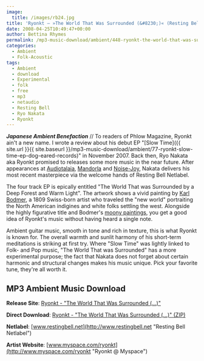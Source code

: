 ```yaml
---
image:
  title: /images/rb24.jpg
title: 'Ryonkt – »The World That Was Surrounded (&#8230;)« (Resting Bell)'
date: 2008-04-25T10:49:47+00:00
author: Bettina Rhymes
permalink: /mp3-music-download/ambient/448-ryonkt-the-world-that-was-surrounded-resting-bell
categories:
  - Ambient
  - Folk-Acoustic
tags:
  - Ambient
  - download
  - Experimental
  - folk
  - free
  - mp3
  - netaudio
  - Resting Bell
  - Ryo Nakata
  - Ryonkt
---
```

***Japanese Ambient Benefaction*** // To readers of Phlow Magazine, Ryonkt ain't a new name. I wrote a review about his debut EP "[Slow Time]({{ site.url }}{{ site.baseurl }}/mp3-music-download/ambient/77-ryonkt-slow-time-ep-dog-eared-records)" in November 2007. Back then, Ryo Nakata aka Ryonkt promised to releases some more music in the near future. After appearances at [Audiotalaia](http://audiotalaia.blogspot.com/2008/01/at008-ryonkt.html "Ryonkt @ Audiotalaia"), [Mandorla](http://www.mandorla.com.mx/ "Mandorla Netlabel") and [Noise-Joy](http://www.noise-joy.org/artists/ryonkt.html "Ryonkt @ Noise-Joy"), Nakata delivers his most recent masterpiece via the welcome hands of Resting Bell Netlabel.<!--more-->

<!--adsense-->

The four track EP is epically entitled "The World That was Surrounded by a Deep Forest and Warm Light". The artwork shows a vivid painting by [Karl Bodmer](http://en.wikipedia.org/wiki/Karl_Bodmer "Karl Bodmer @ Wikipedia"), a 1809 Swiss-born artist who traveled the "new world" portraiting the North American indigines and white folks settling the west. Alongside the highly figurative title and Bodmer's [moony paintings](http://commons.wikimedia.org/wiki/Karl_Bodmer "Karl Bodmer Gallery @ Wikimedia"), you get a good idea of Ryonkt's music without having heard a single note.

Ambient guitar music, smooth in tone and rich in texture, this is what Ryonkt is known for. The overall warmth and sunlit harmony of his short-term meditations is striking at first try. Where "Slow Time" was lightly linked to Folk- and Pop music, "The World That was Surrounded" has a more experimental purpose; the fact that Nakata does not forget about certain harmonic and structural changes makes his music unique. Pick your favorite tune, they're all worth it.

## MP3 Ambient Music Download

**Release Site**: [Ryonkt - "The World That Was Surrounded (...)"](http://www.restingbell.net/releases/rb024-the-world-that-was-surrounded "Ryonkt @ Resting Bell")
  
 **Direct Download**: [Ryonkt - "The World That Was Surrounded (...)" (ZIP)](http://www.archive.org/compress/rb024)
  
 **Netlabel**: [www.restingbell.net](http://www.restingbell.net "Resting Bell Netlabel")
  
 **Artist Website**: [www.myspace.com/ryonkt](http://www.myspace.com/ryonkt "Ryonkt @ Myspace")